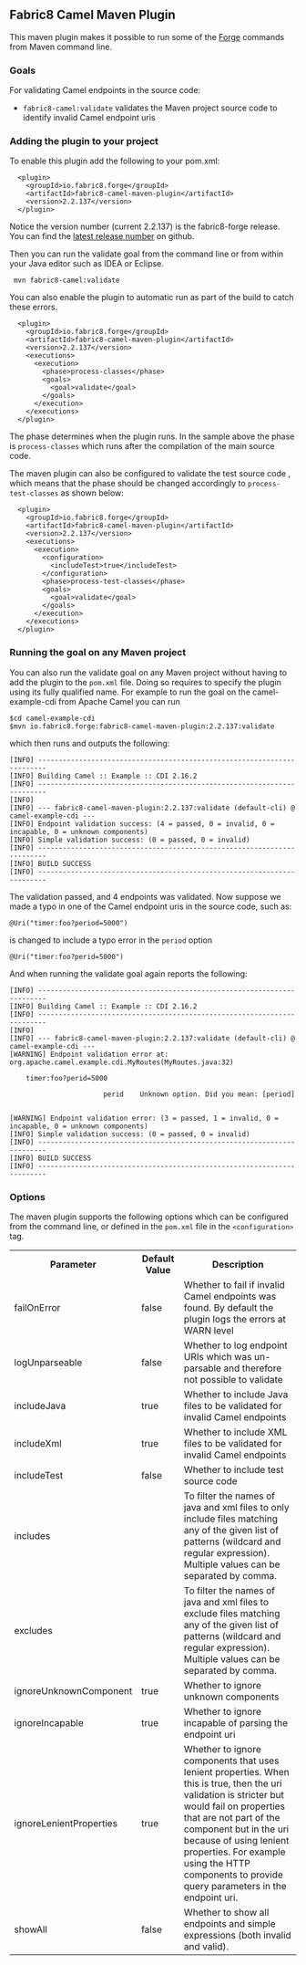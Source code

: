 ## Fabric8 Camel Maven Plugin

This maven plugin makes it possible to run some of the [Forge](forge.md) commands from Maven command line.


### Goals

For validating Camel endpoints in the source code:

* `fabric8-camel:validate` validates the Maven project source code to identify invalid Camel endpoint uris

### Adding the plugin to your project

To enable this plugin add the following to your pom.xml:

      <plugin>
        <groupId>io.fabric8.forge</groupId>
        <artifactId>fabric8-camel-maven-plugin</artifactId>
        <version>2.2.137</version>
      </plugin>

Notice the version number (current 2.2.137) is the fabric8-forge release. You can find the [latest release number](https://github.com/fabric8io/fabric8-forge/releases) on github. 

Then you can run the validate goal from the command line or from within your Java editor such as IDEA or Eclipse.

     mvn fabric8-camel:validate

You can also enable the plugin to automatic run as part of the build to catch these errors.

      <plugin>
        <groupId>io.fabric8.forge</groupId>
        <artifactId>fabric8-camel-maven-plugin</artifactId>
        <version>2.2.137</version>
        <executions>
          <execution>
            <phase>process-classes</phase>      
            <goals>
              <goal>validate</goal>
            </goals>
          </execution>
        </executions>
      </plugin>

The phase determines when the plugin runs. In the sample above the phase is `process-classes` which runs after the compilation of the main source code.

The maven plugin can also be configured to validate the test source code , which means that the phase should be changed accordingly to `process-test-classes` as shown below:

      <plugin>
        <groupId>io.fabric8.forge</groupId>
        <artifactId>fabric8-camel-maven-plugin</artifactId>
        <version>2.2.137</version>
        <executions>
          <execution>
            <configuration>
              <includeTest>true</includeTest>
            </configuration>
            <phase>process-test-classes</phase>      
            <goals>
              <goal>validate</goal>
            </goals>
          </execution>
        </executions>
      </plugin>


### Running the goal on any Maven project

You can also run the validate goal on any Maven project without having to add the plugin to the `pom.xml` file. Doing so requires to specify the plugin using its fully qualified name. For example to run the goal on the camel-example-cdi from Apache Camel you can run

    $cd camel-example-cdi
    $mvn io.fabric8.forge:fabric8-camel-maven-plugin:2.2.137:validate

which then runs and outputs the following:

```
[INFO] ------------------------------------------------------------------------
[INFO] Building Camel :: Example :: CDI 2.16.2
[INFO] ------------------------------------------------------------------------
[INFO]
[INFO] --- fabric8-camel-maven-plugin:2.2.137:validate (default-cli) @ camel-example-cdi ---
[INFO] Endpoint validation success: (4 = passed, 0 = invalid, 0 = incapable, 0 = unknown components)
[INFO] Simple validation success: (0 = passed, 0 = invalid)
[INFO] ------------------------------------------------------------------------
[INFO] BUILD SUCCESS
[INFO] ------------------------------------------------------------------------
```

The validation passed, and 4 endpoints was validated. Now suppose we made a typo in one of the Camel endpoint uris in the source code, such as:

    @Uri("timer:foo?period=5000")

is changed to include a typo error in the `period` option

    @Uri("timer:foo?perid=5000")

And when running the validate goal again reports the following:

```
[INFO] ------------------------------------------------------------------------
[INFO] Building Camel :: Example :: CDI 2.16.2
[INFO] ------------------------------------------------------------------------
[INFO]
[INFO] --- fabric8-camel-maven-plugin:2.2.137:validate (default-cli) @ camel-example-cdi ---
[WARNING] Endpoint validation error at: org.apache.camel.example.cdi.MyRoutes(MyRoutes.java:32)

	timer:foo?perid=5000

	                   perid    Unknown option. Did you mean: [period]


[WARNING] Endpoint validation error: (3 = passed, 1 = invalid, 0 = incapable, 0 = unknown components)
[INFO] Simple validation success: (0 = passed, 0 = invalid)
[INFO] ------------------------------------------------------------------------
[INFO] BUILD SUCCESS
[INFO] ------------------------------------------------------------------------
```


### Options

The maven plugin supports the following options which can be configured from the command line, or defined in the `pom.xml` file in the `<configuration>` tag.

<table class="table table-striped">
<tr>
<th>Parameter</th>
<th>Default Value</th>
<th>Description</th>
</tr>
<tr>
<td>failOnError</td>
<td>false</td>
<td>Whether to fail if invalid Camel endpoints was found. By default the plugin logs the errors at WARN level</td>
</tr>
<tr>
<td>logUnparseable</td>
<td>false</td>
<td>Whether to log endpoint URIs which was un-parsable and therefore not possible to validate</td>
</tr>
<tr>
<td>includeJava</td>
<td>true</td>
<td>Whether to include Java files to be validated for invalid Camel endpoints</td>
</tr>
<tr>
<td>includeXml</td>
<td>true</td>
<td>Whether to include XML files to be validated for invalid Camel endpoints</td>
</tr>
<tr>
<td>includeTest</td>
<td>false</td>
<td>Whether to include test source code</td>
</tr>
<tr>
<td>includes</td>
<td></td>
<td>To filter the names of java and xml files to only include files matching any of the given list of patterns (wildcard and regular expression). Multiple values can be separated by comma.</td>
</tr>
<tr>
<td>excludes</td>
<td></td>
<td>To filter the names of java and xml files to exclude files matching any of the given list of patterns (wildcard and regular expression). Multiple values can be separated by comma.</td>
</tr>
<tr>
<td>ignoreUnknownComponent</td>
<td>true</td>
<td>Whether to ignore unknown components</td>
</tr>
<tr>
<td>ignoreIncapable</td>
<td>true</td>
<td>Whether to ignore incapable of parsing the endpoint uri</td>
</tr>
<tr>
<td>ignoreLenientProperties</td>
<td>true</td>
<td>Whether to ignore components that uses lenient properties. When this is true, then the uri validation is stricter but would fail on properties that are not part of the component but in the uri because of using lenient properties. For example using the HTTP components to provide query parameters in the endpoint uri.</td>
</tr>
<tr>
<td>showAll</td>
<td>false</td>
<td>Whether to show all endpoints and simple expressions (both invalid and valid).</td>
</tr>
</table>